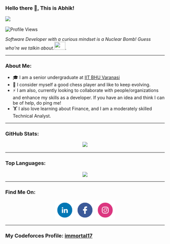 ### Hello there 👋, This is Abhik!

<img src="https://img.shields.io/github/followers/abhik017?style=social"/>

![Profile Views](https://gpvc.arturio.dev/abhik017)

<p>
 <i>
    Software Developer with a curious mindset is a Nuclear Bomb! Guess who're we talkin about.<img src="https://raw.githubusercontent.com/TheDudeThatCode/TheDudeThatCode/master/Assets/Developer.gif" width=35 height=25>.
 </i>
</p>

---

### About Me:

- 🎓 I am a senior undergraduate at <a href="https://www.iitbhu.ac.in/"> IIT BHU Varanasi </a>
- 👨‍ I consider myself a good chess player and like to keep evolving.
- ⚡ I am also, currently looking to collaborate with people/organizations and enhance my skills as a developer. If you have an idea and think I can be of help, do ping me!
- 🏋 I also love learning about Finance, and I am a moderately skilled Technical Analyst.

---
<!-- <p align="center">
  <a href="https://github.com/abhik017">
    <img src="https://github-readme-stats.vercel.app/api?username=abhik017&show_icons=true&hide=issues&theme=radical"/>
  </a>
</p> -->
### GitHub Stats:
<p align="center">
  <a href="https://github.com/abhik017">
    <img src="https://github-readme-stats.vercel.app/api?username=abhik017&show_icons=true&hide=issues&theme=radical"/>
  </a>
</p>

---

### Top Languages: 
<p align="center">
  <a href="https://github.com/abhik017">
    <img src="https://github-readme-stats.vercel.app/api/top-langs/?username=abhik017&hide=html,css&theme=radical" align="center" />
  </a>
</p>

---

### Find Me On:
<p align="center">
 <a href="https://www.linkedin.com/in/abhikmehta/"><img src="https://github.com/aritraroy/social-icons/blob/master/linkedin-icon.png?raw=true" width="60"></a>
<a href="https://www.facebook.com/abhik.mehta.16"><img src="https://github.com/aritraroy/social-icons/blob/master/facebook-icon.png?raw=true" width="60"></a>
<a href="https://www.instagram.com/abhik017/"><img src="https://github.com/aritraroy/social-icons/blob/master/instagram-icon.png?raw=true" width="60"></a>
</p>

---

### My Codeforces Profile: [immortal17](https://codeforces.com/profile/immortal17)

